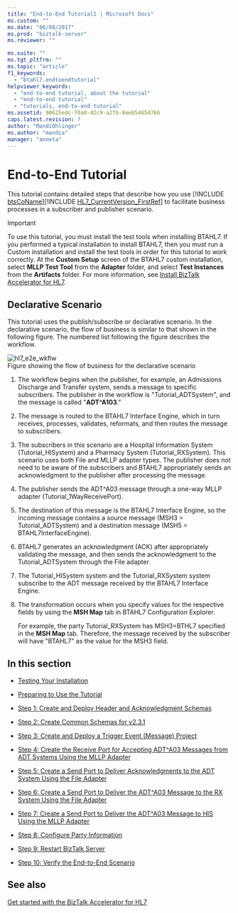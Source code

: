 ```yaml
---
title: "End-to-End Tutorial1 | Microsoft Docs"
ms.custom: ""
ms.date: "06/08/2017"
ms.prod: "biztalk-server"
ms.reviewer: ""

ms.suite: ""
ms.tgt_pltfrm: ""
ms.topic: "article"
f1_keywords: 
  - "btahl7.endtoendtutorial"
helpviewer_keywords: 
  - "end-to-end tutorial, about the tutorial"
  - "end-to-end tutorial"
  - "tutorials, end-to-end tutorial"
ms.assetid: 90625edc-70a0-42c9-a2fb-8eeb5465d766
caps.latest.revision: 7
author: "MandiOhlinger"
ms.author: "mandia"
manager: "anneta"
---
```

# End-to-End Tutorial
This tutorial contains detailed steps that describe how you use [!INCLUDE [btsCoName](../../includes/btsconame-md.md)][!INCLUDE [HL7_CurrentVersion_FirstRef](../../includes/hl7-currentversion-firstref-md.md)] to facilitate business processes in a subscriber and publisher scenario.  
  
> [!IMPORTANT]
>  To use this tutorial, you must install the test tools when installing BTAHL7. If you performed a typical installation to install BTAHL7, then you must run a Custom installation and install the test tools in order for this tutorial to work correctly. At the **Custom Setup** screen of the BTAHL7 custom installation, select **MLLP Test Tool** from the **Adapter** folder, and select **Test Instances** from the **Artifacts** folder. For more information, see [Install BizTalk Accelerator for HL7](../../adapters-and-accelerators/accelerator-hl7/install-biztalk-accelerator-for-hl7.md).  
  
## Declarative Scenario  
 This tutorial uses the publish/subscribe or declarative scenario. In the declarative scenario, the flow of business is similar to that shown in the following figure. The numbered list following the figure describes the workflow.  
  
 ![](../../adapters-and-accelerators/accelerator-hl7/media/hl7-e2e-wkflw.gif "hl7_e2e_wkflw")  
Figure showing the flow of business for the declarative scenario  
  
1.  The workflow begins when the publisher, for example, an Admissions Discharge and Transfer system, sends a message to specific subscribers. The publisher in the workflow is "Tutorial_ADTSystem", and the message is called "**ADT^A103**."  
  
2.  The message is routed to the BTAHL7 Interface Engine, which in turn receives, processes, validates, reformats, and then routes the message to subscribers.  
  
3.  The subscribers in this scenario are a Hospital Information System (Tutorial_HISystem) and a Pharmacy System (Tutorial_RXSystem). This scenario uses both File and MLLP adapter types. The publisher does not need to be aware of the subscribers and BTAHL7 appropriately sends an acknowledgment to the publisher after processing the message.  
  
4.  The publisher sends the ADT^A03 message through a one-way MLLP adapter (Tutorial_1WayReceivePort).  
  
5.  The destination of this message is the BTAHL7 Interface Engine, so the incoming message contains a source message (MSH3 = Tutorial_ADTSystem) and a destination message (MSH5 = BTAHL7InterfaceEngine).  
  
6.  BTAHL7 generates an acknowledgment (ACK) after appropriately validating the message, and then sends the acknowledgment to the Tutorial_ADTSystem through the File adapter.  
  
7.  The Tutorial_HISystem system and the Tutorial_RXSystem system subscribe to the ADT message received by the BTAHL7 Interface Engine.  
  
8.  The transformation occurs when you specify values for the respective fields by using the **MSH Map** tab in BTAHL7 Configuration Explorer.  
  
     For example, the party Tutorial_RXSystem has MSH3=BTHL7 specified in the **MSH Map** tab. Therefore, the message received by the subscriber will have "BTAHL7" as the value for the MSH3 field.  
  
## In this section  
  
-   [Testing Your Installation](../../adapters-and-accelerators/accelerator-hl7/testing-your-installation.md)  
  
-   [Preparing to Use the Tutorial](../../adapters-and-accelerators/accelerator-hl7/preparing-to-use-the-tutorial2.md)  
  
-   [Step 1: Create and Deploy Header and Acknowledgment Schemas](../../adapters-and-accelerators/accelerator-hl7/step-1-create-and-deploy-header-and-acknowledgment-schemas.md)  
  
-   [Step 2: Create Common Schemas for v2.3.1](../../adapters-and-accelerators/accelerator-hl7/step-2-create-common-schemas-for-v2-3-1.md)  
  
-   [Step 3: Create and Deploy a Trigger Event (Message) Project](../../adapters-and-accelerators/accelerator-hl7/step-3-create-and-deploy-a-trigger-event-message-project.md)  
  
-   [Step 4: Create the Receive Port for Accepting ADT^A03 Messages from ADT Systems Using the MLLP Adapter](../../adapters-and-accelerators/accelerator-hl7/step-4-create-receive-port-to-accept-adt^a03-messages-from-adt-using-mllp.md)  
  
-   [Step 5: Create a Send Port to Deliver Acknowledgments to the ADT System Using the File Adapter](../../adapters-and-accelerators/accelerator-hl7/step-5-create-send-port-to-deliver-acknowledgments-to-adt-system-using-file.md)  
  
-   [Step 6: Create a Send Port to Deliver the ADT^A03 Message to the RX System Using the File Adapter](../../adapters-and-accelerators/accelerator-hl7/step-6-create-send-port-to-deliver-adt^a03-message-to-rx-system-using-file.md)  
  
-   [Step 7: Create a Send Port to Deliver the ADT^A03 Message to HIS Using the MLLP Adapter](../../adapters-and-accelerators/accelerator-hl7/step-7-create-send-port-to-deliver-adt^a03-message-to-his-using-mllp-adapter.md)  
  
-   [Step 8: Configure Party Information](../../adapters-and-accelerators/accelerator-hl7/step-8-configure-party-information.md)  
  
-   [Step 9: Restart BizTalk Server](../../adapters-and-accelerators/accelerator-hl7/step-9-restart-biztalk-server.md)  
  
-   [Step 10: Verify the End-to-End Scenario](../../adapters-and-accelerators/accelerator-hl7/step-10-verify-the-end-to-end-scenario.md)

## See also
[Get started with the BizTalk Accelerator for HL7](../../adapters-and-accelerators/accelerator-hl7/get-started-with-the-biztalk-accelerator-for-hl7.md)